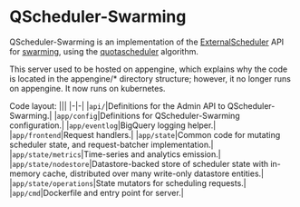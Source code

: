 # QScheduler-Swarming

QScheduler-Swarming is an implementation of the [ExternalScheduler](https://chromium.googlesource.com/infra/luci/luci-py/+/refs/heads/master/appengine/swarming/proto/api/plugin.proto) API for [swarming](https://chromium.googlesource.com/infra/luci/luci-py/+/refs/heads/master/appengine/swarming/), using the [quotascheduler](https://chromium.googlesource.com/infra/infra/+/refs/heads/master/go/src/infra/qscheduler/qslib/) algorithm.

This server used to be hosted on appengine, which explains why the code
is located in the appengine/* directory structure; however, it no longer runs on
appengine. It now runs on kubernetes.

Code layout:
|||
|-|-|
|`api/`|Definitions for the Admin API to QScheduler-Swarming.|
|`app/config`|Definitions for QScheduler-Swarming configuration.|
|`app/eventlog`|BigQuery logging helper.|
|`app/frontend`|Request handlers.|
|`app/state`|Common code for mutating scheduler state, and request-batcher implementation.|
|`app/state/metrics`|Time-series and analytics emission.|
|`app/state/nodestore`|Datastore-backed store of scheduler state with in-memory cache, distributed over many write-only datastore entities.|
|`app/state/operations`|State mutators for scheduling requests.|
|`app/cmd`|Dockerfile and entry point for server.|